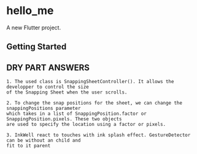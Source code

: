 # hello_me

A new Flutter project.

## Getting Started

## DRY PART ANSWERS
    1. The used class is SnappingSheetController(). It allows the developper to control the size 
    of the Snapping Sheet when the user scrolls.

    2. To change the snap positions for the sheet, we can change the snappingPositions parameter 
    which takes in a list of SnappingPosition.factor or SnappingPosition.pixels. These two objects 
    are used to specify the location using a factor or pixels. 

    3. InkWell react to touches with ink splash effect. GestureDetector can be without an child and 
    fit to it parent

